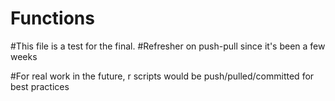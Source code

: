 # Functions
#This file is a test for the final.
#Refresher on push-pull since it's been a few weeks

#For real work in the future, r scripts would be push/pulled/committed for best practices
